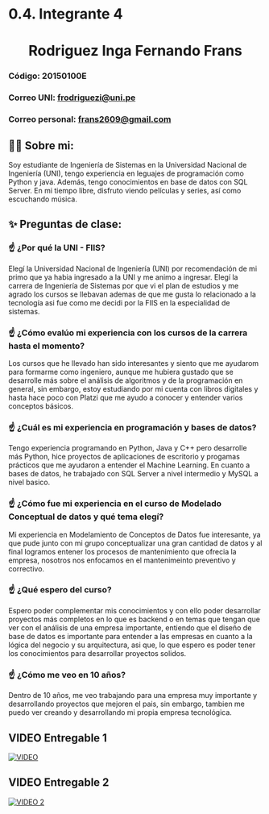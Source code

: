 # 0.4. Integrante 4


<h1 align="center">Rodriguez Inga Fernando Frans</h1>

<es>

### Código: 20150100E

### Correo UNI: frodriguezi@uni.pe

### Correo personal: frans2609@gmail.com

## 🧑‍💻 **Sobre mi:**

Soy estudiante de Ingeniería de Sistemas en la Universidad Nacional de Ingeniería (UNI), tengo experiencia en leguajes de programación como Python y java. Además, tengo conocimientos en base de datos con SQL Server. En mi tiempo libre, disfruto viendo películas y series, así como escuchando música.


<es>

## ✨ Preguntas de clase:

### ☝️ ¿Por qué la UNI - FIIS?

Elegí la Universidad Nacional de Ingeniería (UNI) por recomendación de mi primo que ya habia ingresado a la UNI  y me animo a ingresar. Elegí la carrera de Ingeniería de Sistemas por que vi el plan de estudios y me agrado los cursos se llebavan ademas de que me gusta lo relacionado a la tecnología asi fue como me decidi por la FIIS en la especialidad de sistemas.

### ☝️ ¿Cómo evalúo mi experiencia con los cursos de la carrera hasta el momento?

Los cursos que he llevado han sido interesantes y siento que me ayudarom para formarme como ingeniero, aunque me hubiera gustado que se desarrolle más sobre el análisis de algoritmos y de la programación en general, sin embargo, estoy estudiando por mi cuenta con libros digitales y hasta hace poco con Platzi que me ayudo a conocer y entender varios conceptos básicos.    


### ☝️ ¿Cuál es mi experiencia en programación y bases de datos?

Tengo experiencia programando en Python, Java y C++ pero desarrolle más Python, hice proyectos de aplicaciones de escritorio y progamas prácticos que me ayudaron a entender el Machine Learning. En cuanto a bases de datos, he trabajado con SQL Server a nivel intermedio y MySQL a nivel basico.

### ☝️ ¿Cómo fue mi experiencia en el curso de Modelado Conceptual de datos y qué tema elegí?

Mi experiencia en Modelamiento de Conceptos de Datos fue interesante, ya que pude junto con mi grupo conceptualizar una gran cantidad de datos y al final logramos entener los procesos de mantenimiento que ofrecia la empresa, nosotros nos enfocamos en el mantenimeinto preventivo y correctivo. 


### ☝️ ¿Qué espero del curso?

Espero poder complementar mis conocimientos y con ello poder desarrollar proyectos más completos en lo que es backend o en temas que tengan que ver con el análisis de una empresa importante, entiendo que el diseño de base de datos es importante para entender a las empresas en cuanto a la lógica del negocio y su arquitectura, asi que, lo que espero es poder tener los conocimientos para desarrollar proyectos solidos.  


### ☝️ ¿Cómo me veo en 10 años?

Dentro de 10 años, me veo trabajando para una empresa muy importante y desarrollando proyectos que mejoren el pais, sin embargo, tambien me puedo ver creando y desarrollando mi propia empresa tecnológica.

## VIDEO Entregable 1


[![VIDEO](https://img.youtube.com/vi/L3HFaoqsIVw/0.jpg)](https://www.youtube.com/watch?v=L3HFaoqsIVw) 


## VIDEO Entregable 2

[![VIDEO 2](https://img.youtube.com/vi/JynljK4gE0Q/0.jpg)](https://www.youtube.com/watch?v=JynljK4gE0Q) 


